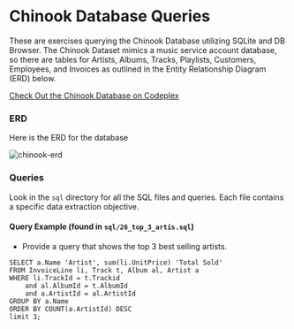 # Chinook Database Queries
These are exercises querying the Chinook Database utilizing SQLite and DB Browser. The Chinook Dataset mimics a music service account database, so there are tables for Artists, Albums, Tracks, Playlists, Customers, Employees, and Invoices as outlined in the Entity Relationship Diagram (ERD) below. 

[Check Out the Chinook Database on Codeplex](https://chinookdatabase.codeplex.com/)

### ERD
Here is the ERD for the database

![chinook-erd](https://cloud.githubusercontent.com/assets/23462252/23724709/59d83bb0-0413-11e7-935c-b20bee8b31cc.jpg)

### Queries
Look in the `sql` directory for all the SQL files and queries. Each file contains a specific data extraction objective. 

#### Query Example (found in `sql/26_top_3_artis.sql`)
- Provide a query that shows the top 3 best selling artists.
```
SELECT a.Name 'Artist', sum(li.UnitPrice) 'Total Sold' 
FROM InvoiceLine li, Track t, Album al, Artist a
WHERE li.TrackId = t.Trackid 
	and al.AlbumId = t.AlbumId 
	and a.ArtistId = al.ArtistId
GROUP BY a.Name
ORDER BY COUNT(a.ArtistId) DESC
limit 3;
```